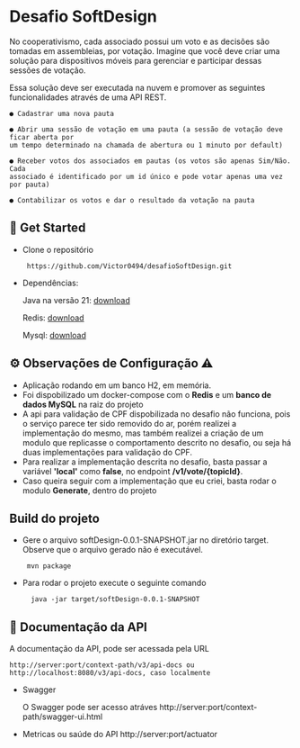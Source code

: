 
# Desafio SoftDesign

No cooperativismo, cada associado possui um voto e as decisões são tomadas em assembleias,
por votação. Imagine que você deve criar uma solução para dispositivos móveis para gerenciar
e participar dessas sessões de votação.

Essa solução deve ser executada na nuvem e promover as seguintes funcionalidades através de
uma API REST.

    ● Cadastrar uma nova pauta

    ● Abrir uma sessão de votação em uma pauta (a sessão de votação deve ficar aberta por
    um tempo determinado na chamada de abertura ou 1 minuto por default)

    ● Receber votos dos associados em pautas (os votos são apenas Sim/Não. Cada
    associado é identificado por um id único e pode votar apenas uma vez por pauta)

    ● Contabilizar os votos e dar o resultado da votação na pauta

## 🚀 Get Started
*  Clone o repositório

        https://github.com/Victor0494/desafioSoftDesign.git


* Dependências:

    Java na versão 21:
    [download](https://download.oracle.com/java/21/latest/jdk-21_windows-x64_bin.exe)

    Redis:
    [download](https://redis.io/downloads/)
    
    Mysql:
    [download](https://www.mysql.com/downloads/)

## ⚙️ Observações de Configuração ⚠️
 * Aplicação rodando em um banco H2, em memória.
 * Foi dispobilizado um docker-compose com o **Redis** e um **banco de dados MySQL** na raiz do projeto
 * A api para validação de CPF dispobilizada no desafio não funciona, pois o serviço parece ter sido removido do ar, porém realizei a implementação do mesmo, mas também realizei a criação de um modulo que replicasse o comportamento descrito no desafio, ou seja há duas implementações para validação do CPF.
 * Para realizar a implementação descrita no desafio, basta passar a variável **'local'** como **false**, no endpoint **/v1/vote/{topicId}**.
 * Caso queira seguir com a implementação que eu criei, basta rodar o modulo **Generate**, dentro do projeto

## Build do projeto
* Gere o arquivo softDesign-0.0.1-SNAPSHOT.jar no diretório target. Observe que o arquivo gerado não é executável.

       mvn package
* Para rodar o projeto execute o seguinte comando

        java -jar target/softDesign-0.0.1-SNAPSHOT

## 📜 Documentação da API
A documentação da API, pode ser acessada pela URL 
    
    http://server:port/context-path/v3/api-docs ou http://localhost:8080/v3/api-docs, caso localmente
* Swagger
   
    O Swagger pode ser acesso atráves http://server:port/context-path/swagger-ui.html

* Metricas ou saúde do API
    http://server:port/actuator

